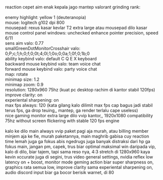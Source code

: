 reaction cepet aim enak kepala jago mantep valorant grinding rank: <br />
<br />
enemy highlight: yellow 1 (deuteranopia) <br />
mouse: logitech g102 dpi 800 <br />
mousepad: rexus kasar kevlar T2 extra large atau mousepad dilo kasar <br />
mouse control panel windows: unchecked enhance pointer precision, speed 6/11 <br />
sens aim valo: 0.77 <br />
smallGreenDotMonitorCrosshair valo: 0;P;c;1;h;0;f;0;0t;4;0l;1;0o;0;0a;1;0f;0;1b;0 <br />
ability keybind valo: default C Q E X keyboard <br />
backward mouse keybind valo: team voice chat <br />
forward mouse keybind valo: party voice chat <br />
map: rotate <br />
minimap size: 1.2 <br />
minimap zoom: 0.9 <br />
resolution: 1280x960 75hz (kuat pc desktop rachim di kantor stabil 120fps) <br />
improve clarity: on <br />
experiental sharpening: on <br />
max fps always: 120 (kata gilang kalo dilimit max fps cap bagus jadi stabil terus fps, ga drop teuing,, mantep, ga render terlalu cape useless) <br />
nice gaming monitor extra large dilo vvip kantor,, 1920x1080 compatibility 75hz without screen flickering with stable 120 fps engine <br />
<br />
kalo ke dilo main always vvip paket pagi aja murah, atau billing member minjem aja ke fie, murah paketannya, main maghrib gabisa cuy reaction time lemah juga ga fokus abis ngedrugs juga banyak distraksi dari hp ga fokus main, jangan pm, capek, trus biar optimal maksimal win daripada vip, kalo di dilo, biar tajem, tapi sama reso nya, 4:3 stretch di 1280x960 kaya kevin xccurate juga di segini, trus video general settings, nvidia reflex low latency on + boost, monitor mode geming action biar super sharpness on, graphics rata semua low, improve clarity sama experiental sharpening on, audio discord input biar ga bocor berisik warnet, di 80 <br />
<br />

